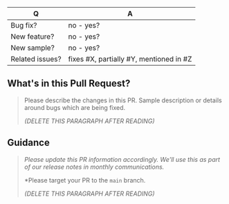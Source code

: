 |        Q        |                    A                    |
| --------------- | --------------------------------------- |
| Bug fix?        | no - yes?                               |
| New feature?    | no - yes?                               |
| New sample?     | no - yes?                               |
| Related issues? | fixes #X, partially #Y, mentioned in #Z |

## What's in this Pull Request?

> Please describe the changes in this PR. Sample description or details around bugs which are being fixed.
> 
> _(DELETE THIS PARAGRAPH AFTER READING)_

## Guidance

> *Please update this PR information accordingly. We'll use this as part of our release notes in monthly communications.*
> 
> *Please target your PR to the `main` branch.
> 
> _(DELETE THIS PARAGRAPH AFTER READING)_
